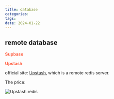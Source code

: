 ```yaml
---
title: database
categories: 
tags: 
date: 2024-01-22
---
```



## remote database

**<font color='Tomato'>Supbase</font>**

**<font color='Tomato'>Upstash</font>**

official site: [Upstash](https://upstash.com/docs/introduction), which is a remote redis server.

The price:

![Upstash redis](https://cdn.jsdelivr.net/gh/YeeKal/img_land/blog/24/0120240122141229.png)